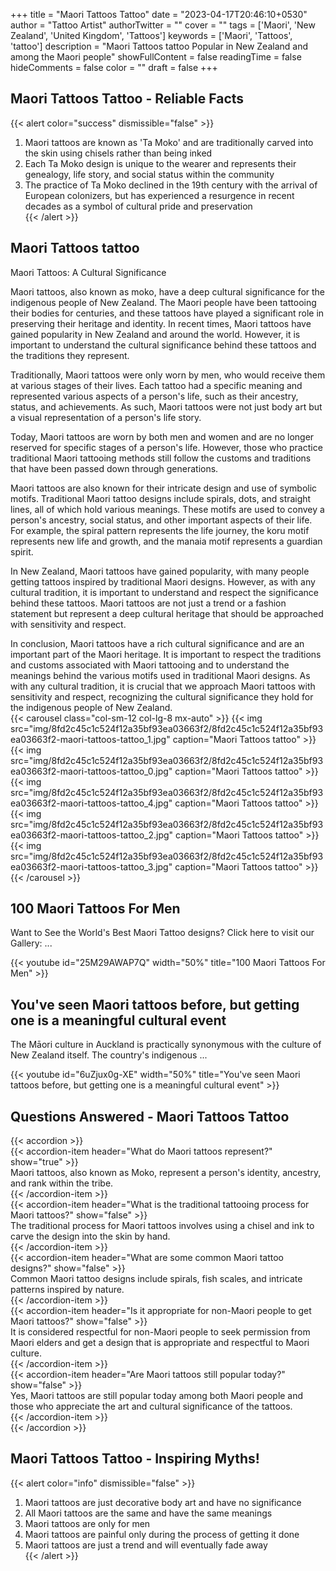 +++
title = "Maori Tattoos Tattoo"
date = "2023-04-17T20:46:10+0530"
author = "Tattoo Artist"
authorTwitter = ""
cover = ""
tags = ['Maori', 'New Zealand', 'United Kingdom', 'Tattoos']
keywords = ['Maori', 'Tattoos', 'tattoo']
description = "Maori Tattoos tattoo Popular in New Zealand and among the Maori people"
showFullContent = false
readingTime = false
hideComments = false
color = ""
draft = false
+++
## Maori Tattoos Tattoo - Reliable Facts 
{{< alert color="success" dismissible="false" >}}  
1. Maori tattoos are known as 'Ta Moko' and are traditionally carved into the skin using chisels rather than being inked  
1. Each Ta Moko design is unique to the wearer and represents their genealogy, life story, and social status within the community  
1. The practice of Ta Moko declined in the 19th century with the arrival of European colonizers, but has experienced a resurgence in recent decades as a symbol of cultural pride and preservation  
{{< /alert >}}  
## Maori Tattoos tattoo  

Maori Tattoos: A Cultural Significance

Maori tattoos, also known as moko, have a deep cultural significance for the indigenous people of New Zealand. The Maori people have been tattooing their bodies for centuries, and these tattoos have played a significant role in preserving their heritage and identity. In recent times, Maori tattoos have gained popularity in New Zealand and around the world. However, it is important to understand the cultural significance behind these tattoos and the traditions they represent.

Traditionally, Maori tattoos were only worn by men, who would receive them at various stages of their lives. Each tattoo had a specific meaning and represented various aspects of a person's life, such as their ancestry, status, and achievements. As such, Maori tattoos were not just body art but a visual representation of a person's life story. 

Today, Maori tattoos are worn by both men and women and are no longer reserved for specific stages of a person's life. However, those who practice traditional Maori tattooing methods still follow the customs and traditions that have been passed down through generations.

Maori tattoos are also known for their intricate design and use of symbolic motifs. Traditional Maori tattoo designs include spirals, dots, and straight lines, all of which hold various meanings. These motifs are used to convey a person's ancestry, social status, and other important aspects of their life. For example, the spiral pattern represents the life journey, the koru motif represents new life and growth, and the manaia motif represents a guardian spirit.

In New Zealand, Maori tattoos have gained popularity, with many people getting tattoos inspired by traditional Maori designs. However, as with any cultural tradition, it is important to understand and respect the significance behind these tattoos. Maori tattoos are not just a trend or a fashion statement but represent a deep cultural heritage that should be approached with sensitivity and respect.

In conclusion, Maori tattoos have a rich cultural significance and are an important part of the Maori heritage. It is important to respect the traditions and customs associated with Maori tattooing and to understand the meanings behind the various motifs used in traditional Maori designs. As with any cultural tradition, it is crucial that we approach Maori tattoos with sensitivity and respect, recognizing the cultural significance they hold for the indigenous people of New Zealand.  
{{< carousel class="col-sm-12                        col-lg-8 mx-auto" >}} 
{{< img src="img/8fd2c45c1c524f12a35bf93ea03663f2/8fd2c45c1c524f12a35bf93ea03663f2-maori-tattoos-tattoo_1.jpg"                             caption="Maori Tattoos tattoo"                                 >}} 
{{< img src="img/8fd2c45c1c524f12a35bf93ea03663f2/8fd2c45c1c524f12a35bf93ea03663f2-maori-tattoos-tattoo_0.jpg"                             caption="Maori Tattoos tattoo"                                 >}} 
{{< img src="img/8fd2c45c1c524f12a35bf93ea03663f2/8fd2c45c1c524f12a35bf93ea03663f2-maori-tattoos-tattoo_4.jpg"                             caption="Maori Tattoos tattoo"                                 >}} 
{{< img src="img/8fd2c45c1c524f12a35bf93ea03663f2/8fd2c45c1c524f12a35bf93ea03663f2-maori-tattoos-tattoo_2.jpg"                             caption="Maori Tattoos tattoo"                                 >}} 
{{< img src="img/8fd2c45c1c524f12a35bf93ea03663f2/8fd2c45c1c524f12a35bf93ea03663f2-maori-tattoos-tattoo_3.jpg"                             caption="Maori Tattoos tattoo"                                 >}} 
{{< /carousel >}}  
## 100 Maori Tattoos For Men  

Want to See the World's Best Maori Tattoo designs? Click here to visit our Gallery: ...  

{{< youtube id="25M29AWAP7Q" width="50%" title="100 Maori Tattoos For Men" >}}
## You&#39;ve seen Maori tattoos before, but getting one is a meaningful cultural event  

The Māori culture in Auckland is practically synonymous with the culture of New Zealand itself. The country's indigenous ...  

{{< youtube id="6uZjux0g-XE" width="50%" title="You&#39;ve seen Maori tattoos before, but getting one is a meaningful cultural event" >}}
## Questions Answered - Maori Tattoos Tattoo  
{{< accordion >}}  
  {{< accordion-item header="What do Maori tattoos represent?" show="true" >}}  
    Maori tattoos, also known as Moko, represent a person's identity, ancestry, and rank within the tribe.  
  {{< /accordion-item >}}  
  {{< accordion-item header="What is the traditional tattooing process for Maori tattoos?" show="false" >}}  
    The traditional process for Maori tattoos involves using a chisel and ink to carve the design into the skin by hand.  
  {{< /accordion-item >}}  
  {{< accordion-item header="What are some common Maori tattoo designs?" show="false" >}}  
    Common Maori tattoo designs include spirals, fish scales, and intricate patterns inspired by nature.  
  {{< /accordion-item >}}  
  {{< accordion-item header="Is it appropriate for non-Maori people to get Maori tattoos?" show="false" >}}  
    It is considered respectful for non-Maori people to seek permission from Maori elders and get a design that is appropriate and respectful to Maori culture.  
  {{< /accordion-item >}}  
  {{< accordion-item header="Are Maori tattoos still popular today?" show="false" >}}  
    Yes, Maori tattoos are still popular today among both Maori people and those who appreciate the art and cultural significance of the tattoos.  
  {{< /accordion-item >}}  
{{< /accordion >}}  
## Maori Tattoos Tattoo - Inspiring Myths!  
{{< alert color="info" dismissible="false" >}}  
1. Maori tattoos are just decorative body art and have no significance  
1. All Maori tattoos are the same and have the same meanings  
1. Maori tattoos are only for men  
1. Maori tattoos are painful only during the process of getting it done  
1. Maori tattoos are just a trend and will eventually fade away  
{{< /alert >}}  

